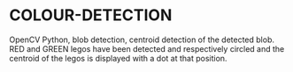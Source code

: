 # COLOUR-DETECTION
OpenCV Python, blob detection, centroid detection of the detected blob.  
RED and GREEN legos have been detected and respectively circled and the centroid of the legos is displayed with a dot at that position.
